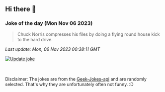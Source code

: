 ## Hi there 👋

### Joke of the day (Mon Nov 06 2023)
<!-- joke -->
>Chuck Norris compresses his files by doing a flying round house kick to the hard drive.
<!-- /joke -->

*Last update: Mon, 06 Nov 2023 00:38:11 GMT*

[![Update joke](https://github.com/nclskfm/nclskfm/actions/workflows/joke.yml/badge.svg)](https://github.com/nclskfm/nclskfm/actions/workflows/joke.yml)

<br><br>
Disclaimer: The jokes are from the [Geek-Jokes-api](https://github.com/sameerkumar18/geek-joke-api) and are randomly selected. That's why they are unfortunately often not funny. :D
